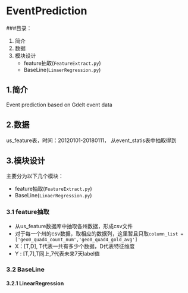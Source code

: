 ﻿# EventPrediction

###目录：

1. 简介
2. 数据
3. 模块设计
	* feature抽取(`FeatureExtract.py`)
	* BaseLine(`LinaerRegression.py`)
	
## 1.简介
Event prediction based on Gdelt event data

## 2.数据
us_feature表，时间：20120101-20180111， 从event_statis表中抽取得到

## 3.模块设计
主要分为以下几个模块：

 - feature抽取(`FeatureExtract.py`)
 - BaseLine(`LinaerRegression.py`)

### 3.1 feature抽取

 - 从us_feature数据库中抽取各州数据，形成csv文件
 - 对于每一个州的csv数据，取相应的数据列，这里暂且只取`column_list = ['geo0_quad4_count_num','geo0_quad4_gold_avg']`
 - X：[T,D], T代表一共有多少个数据，D代表特征维度
 - Y : [T,7],T同上,7代表未来7天label值
 
### 3.2 BaseLine
#### 3.2.1 LinearRegression
